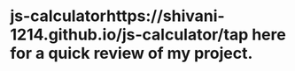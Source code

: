 # js-calculatorhttps://shivani-1214.github.io/js-calculator/tap here for a quick review of my project.
